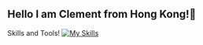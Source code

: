 ## Hello I am Clement from Hong Kong!👋

Skills and Tools!
[![My Skills](https://skillicons.dev/icons?i=js,html,css,docker,git,java,maven,mysql,postgres,postman,redis,spring,vscode)](https://skillicons.dev)
